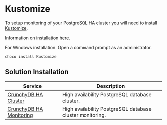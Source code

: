 # Kustomize

To setup monitoring of your PostgreSQL HA cluster you will need to install [Kustomize](https://kustomize.io/).

Information on installation [here](https://kubectl.docs.kubernetes.io/installation/kustomize/).

For Windows installation. Open a command prompt as an administrator.

`choco install Kustomize`

## Solution Installation

| Service                                                 | Description                                               |
| ------------------------------------------------------- | --------------------------------------------------------- |
| [CrunchyDB HA Cluster](./postgres/crunchy/README.md)    | High availability PostgreSQL database cluster.            |
| [CrunchyDB HA Monitoring](./postgres/monitor/README.md) | High availability PostgreSQL database cluster monitoring. |
